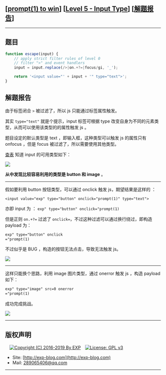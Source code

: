## [[prompt(1) to win](http://prompt.ml)] [[Level 5 - Input Type](http://prompt.ml/5)] [[解题报告](http://exp-blog.com/2019/03/22/pid-3656/)]

------

## 题目

```javascript
function escape(input) {
    // apply strict filter rules of level 0
    // filter ">" and event handlers
    input = input.replace(/>|on.+?=|focus/gi, '_');

    return '<input value="' + input + '" type="text">';
}
```

## 解题报告

由于标签闭合 `>` 被过滤了，所以 js 只能通过标签属性触发。

其实 `type="text"` 就是个提示，input 标签可根据 type 改变自身为不同的元素类型，从而可以使用该类型的的属性触发 js 。

题目设定的默认类型是 text ，即输入框，这种类型可以触发 js 的属性只有 onfocus ，但是 focus 被过滤了，所以需要使用其他类型。

[查表](http://www.w3school.com.cn/tags/att_input_type.asp) 知道 input 的可用类型如下：

![](https://github.com/lyy289065406/CTF-Solving-Reports/blob/master/prompt/Level%2005%20-%20Input%20Type/imgs/01.png)

**从中发现比较容易利用的类型是 button 和 image** 。


------------

假如要利用 button 按钮类型，可以通过 onclick 触发 js，期望结果是这样的 ：

`<input value="exp" type="button" onclick="prompt(1)" type="text">`

亦即 input 为 ： `exp" type="button" onclick="prompt(1)`

但是正则 `on.+?=` 过滤了 `onclick=`，不过这种过滤可以通过换行绕过，即构造 payload 为：

```html
exp" type="button" onclick
="prompt(1)
```

不过似乎是 BUG ，构造的按钮无法点击，导致无法触发 js。

![](https://github.com/lyy289065406/CTF-Solving-Reports/blob/master/prompt/Level%2005%20-%20Input%20Type/imgs/02.png)

------------

这样只能换个思路，利用 image 图片类型，通过 onerror 触发 js ，构造 payload 如下：

```html
exp" type="image" src=0 onerror
="prompt(1)
```

成功完成挑战。

![](https://github.com/lyy289065406/CTF-Solving-Reports/blob/master/prompt/Level%2005%20-%20Input%20Type/imgs/03.png)

------

## 版权声明

　[![Copyright (C) 2016-2019 By EXP](https://img.shields.io/badge/Copyright%20(C)-2016~2019%20By%20EXP-blue.svg)](http://exp-blog.com)　[![License: GPL v3](https://img.shields.io/badge/License-GPL%20v3-blue.svg)](https://www.gnu.org/licenses/gpl-3.0)
  

- Site: [http://exp-blog.com](http://exp-blog.com) 
- Mail: <a href="mailto:289065406@qq.com?subject=[EXP's Github]%20Your%20Question%20（请写下您的疑问）&amp;body=What%20can%20I%20help%20you?%20（需要我提供什么帮助吗？）">289065406@qq.com</a>


------
